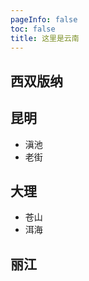 ```yaml
---
pageInfo: false
toc: false
title: 这里是云南
---
```


## 西双版纳

## 昆明

- 滇池
- 老街

## 大理

- 苍山
- 洱海

## 丽江
